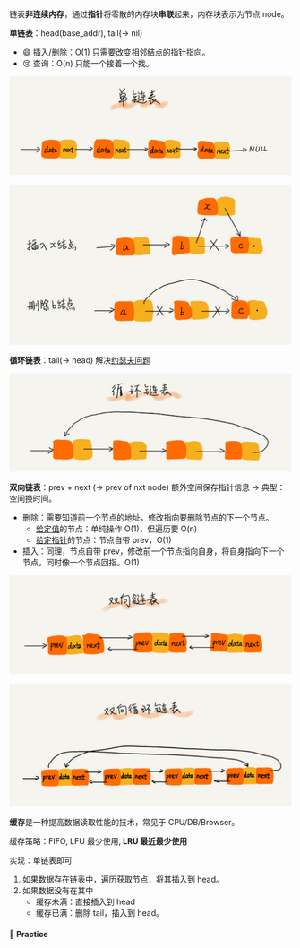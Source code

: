 链表**非连续内存**，通过**指针**将零散的内存块**串联**起来，内存块表示为节点 node。

**单链表**：head(base_addr), tail(→ nil)

- :smile: 插入/删除：O(1) 只需要改变相邻结点的指针指向。
- :cry: 查询：O(n) 只能一个接着一个找。



![image-20240703214830994](04_linkedlist.assets/image-20240703214830994.png)



![image-20240703215032735](04_linkedlist.assets/image-20240703215032735.png)



**循环链表**：tail(→ head) 解决[约瑟夫问题](https://zh.wikipedia.org/wiki/%E7%BA%A6%E7%91%9F%E5%A4%AB%E6%96%AF%E9%97%AE%E9%A2%98)



![image-20240703215548676](04_linkedlist.assets/image-20240703215548676.png)



**双向链表**：prev + next (→ prev of nxt node) 额外空间保存指针信息 → 典型：空间换时间。

- 删除：需要知道前一个节点的地址，修改指向要删除节点的下一个节点。
  - <u>给定值</u>的节点：单纯操作 O(1)，但遍历要 O(n)
  - <u>给定指针</u>的节点：节点自带 prev，O(1)
- 插入：同理，节点自带 prev，修改前一个节点指向自身，将自身指向下一个节点，同时像一个节点回指。O(1)



![image-20240703215636614](04_linkedlist.assets/image-20240703215636614.png)



![image-20240703220434187](04_linkedlist.assets/image-20240703220434187.png)



**缓存**是一种提高数据读取性能的技术，常见于 CPU/DB/Browser。

缓存策略：FIFO, LFU 最少使用, **LRU 最近最少使用**

实现：单链表即可

1. 如果数据存在链表中，遍历获取节点，将其插入到 head。
2. 如果数据没有在其中
   - 缓存未满：直接插入到 head
   - 缓存已满：删除 tail，插入到 head。



#### :construction_worker: **Practice**

